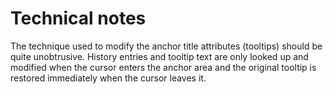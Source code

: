 # Technical notes

The technique used to modify the anchor title attributes (tooltips) should be quite unobtrusive. History entries and tooltip text are only looked up and modified when the cursor enters the anchor area and the original tooltip is restored immediately when the cursor leaves it.
